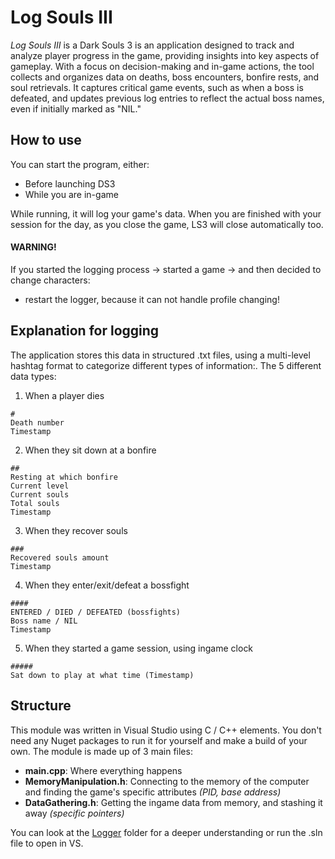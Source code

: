 # Log Souls III
_Log Souls III_ is a Dark Souls 3 is an application designed to track and analyze player progress in the game, providing insights into key aspects of gameplay. With a focus on decision-making and in-game actions, the tool collects and organizes data on deaths, boss encounters, bonfire rests, and soul retrievals. It captures critical game events, such as when a boss is defeated, and updates previous log entries to reflect the actual boss names, even if initially marked as "NIL."
## How to use
You can start the program, either:
* Before launching DS3
* While you are in-game

While running, it will log your game's data. When you are finished with your session for the day, as you close the game, LS3 will close automatically too.

#### WARNING!

If you started the logging process -> started a game -> and then decided to change characters:
* restart the logger, because it can not handle profile changing!



## Explanation for logging
The application stores this data in structured .txt files, using a multi-level hashtag format to categorize different types of information:. The 5 different data types:
1. When a player dies
```
#
Death number
Timestamp
```
2. When they sit down at a bonfire
```
##
Resting at which bonfire
Current level
Current souls
Total souls
Timestamp
```
3. When they recover souls
```
###
Recovered souls amount
Timestamp
```
4. When they enter/exit/defeat a bossfight
```
####
ENTERED / DIED / DEFEATED (bossfights)
Boss name / NIL
Timestamp
```
5. When they started a game session, using ingame clock
```
#####
Sat down to play at what time (Timestamp)
```
## Structure
This module was written in Visual Studio using C / C++ elements. You don't need any Nuget packages to run it for yourself and make a build of your own. The module is made up of 3 main files:
* **main.cpp**: Where everything happens
* **MemoryManipulation.h**: Connecting to the memory of the computer and finding the game's specific attributes _(PID, base address)_
* **DataGathering.h**: Getting the ingame data from memory, and stashing it away _(specific pointers)_

You can look at the [Logger](https://github.com/BenTheGoose69/DarkSoulsIII_Logger_and_Sorter/tree/6c178b9e85b7902345db5d52924f82595846c8a6/Log%20Souls%20III/Logger) folder for a deeper understanding or run the .sln file to open in VS.
